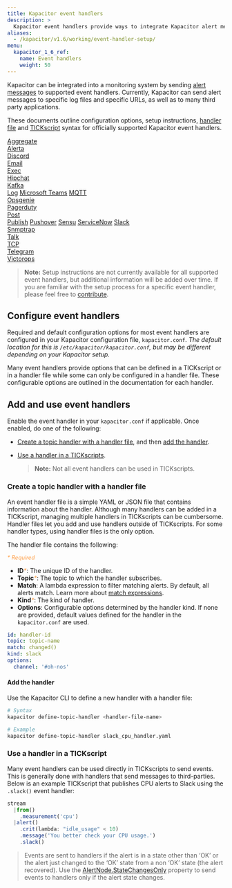 ```yaml
---
title: Kapacitor event handlers
description: >
  Kapacitor event handlers provide ways to integrate Kapacitor alert messages with logging, specific URLs, and many third-party applications.
aliases:
  - /kapacitor/v1.6/working/event-handler-setup/
menu:
  kapacitor_1_6_ref:
    name: Event handlers
    weight: 50
---
```


Kapacitor can be integrated into a monitoring system by sending
[alert messages](/kapacitor/v1.6/nodes/alert_node/#message) to supported event
handlers. Currently, Kapacitor can send alert messages to specific log files and
specific URLs, as well as to many third party applications.

These documents outline configuration options, setup instructions,
[handler file](#create-a-topic-handler-with-a-handler-file) and [TICKscript](/kapacitor/v1.6/tick/introduction/)
syntax for officially supported Kapacitor event handlers.

[Aggregate](/kapacitor/v1.6/event_handlers/aggregate/)  
[Alerta](/kapacitor/v1.6/event_handlers/alerta/)  
[Discord](/kapacitor/v1.6/event_handlers/discord/)  
[Email](/kapacitor/v1.6/event_handlers/email/)  
[Exec](/kapacitor/v1.6/event_handlers/exec/)  
[Hipchat](/kapacitor/v1.6/event_handlers/hipchat/)  
[Kafka](/kapacitor/v1.6/event_handlers/kafka/)  
[Log](/kapacitor/v1.6/event_handlers/log/)
[Microsoft Teams](/kapacitor/v1.6/event_handlers/microsoftteams/)
[MQTT](/kapacitor/v1.6/event_handlers/mqtt/)  
[Opsgenie](/kapacitor/v1.6/event_handlers/opsgenie/v2/)  
[Pagerduty](/kapacitor/v1.6/event_handlers/pagerduty/v2/)  
[Post](/kapacitor/v1.6/event_handlers/post/)  
[Publish](/kapacitor/v1.6/event_handlers/publish/)
[Pushover](/kapacitor/v1.6/event_handlers/pushover/)
[Sensu](/kapacitor/v1.6/event_handlers/sensu/)
[ServiceNow](/kapacitor/v1.6/event_handlers/servicenow/)
[Slack](/kapacitor/v1.6/event_handlers/slack/)  
[Snmptrap](/kapacitor/v1.6/event_handlers/snmptrap/)  
[Talk](/kapacitor/v1.6/event_handlers/talk/)  
[TCP](/kapacitor/v1.6/event_handlers/tcp/)  
[Telegram](/kapacitor/v1.6/event_handlers/telegram/)  
[Victorops](/kapacitor/v1.6/event_handlers/victorops/)  

> **Note:** Setup instructions are not currently available for all supported
> event handlers, but additional information will be added over time. If
> you are familiar with the setup process for a specific event handler, please
> feel free to [contribute](https://github.com/influxdata/docs.influxdata.com/blob/master/CONTRIBUTING.md).

## Configure event handlers

Required and default configuration options for most event handlers are
configured in your Kapacitor configuration file, `kapacitor.conf`.
_The default location for this is `/etc/kapacitor/kapacitor.conf`, but may be
different depending on your Kapacitor setup._

Many event handlers provide options that can be defined in a TICKscript or in a
handler file while some can only be configured in a handler file.
These configurable options are outlined in the documentation for each handler.

## Add and use event handlers

Enable the event handler in your `kapacitor.conf` if applicable. Once
enabled, do one of the following:

- [Create a topic handler with a handler file](#create-a-topic-handler-with-a-handler-file), and then [add the handler](#add-the-handler).
- [Use a handler in a TICKscripts](#use-a-handler-in-a-tickscript).

    > **Note:** Not all event handlers can be used in TICKscripts.

### Create a topic handler with a handler file

An event handler file is a simple YAML or JSON file that contains information
about the handler.
Although many handlers can be added in a TICKscript, managing multiple handlers in TICKscripts can be cumbersome.
Handler files let you add and use handlers outside of TICKscripts.
For some handler types, using handler files is the only option.

The handler file contains the following:

<span style="color: #ff9e46; font-style: italic; font-size: .8rem;">* Required</span>

- **ID**<span style="color: #ff9e46; font-style: italic;">\*</span>: The unique ID
  of the handler.
- **Topic**<span style="color: #ff9e46; font-style: italic;">\*</span>: The topic
  to which the handler subscribes.
- **Match**: A lambda expression to filter matching alerts. By default, all alerts
  match. Learn more about [match expressions](/kapacitor/v1.6/working/alerts/#match-expressions).
- **Kind**<span style="color: #ff9e46; font-style: italic;">\*</span>: The kind of
  handler.
- **Options**: Configurable options determined by the handler kind. If none are
  provided, default values defined for the handler in the `kapacitor.conf` are used.

```yaml
id: handler-id
topic: topic-name
match: changed()
kind: slack
options:
  channel: '#oh-nos'
```

#### Add the handler

Use the Kapacitor CLI to define a new handler with a handler file:

```bash
# Syntax
kapacitor define-topic-handler <handler-file-name>

# Example
kapacitor define-topic-handler slack_cpu_handler.yaml
```

### Use a handler in a TICKscript

Many event handlers can be used directly in TICKscripts to send events.
This is generally done with handlers that send messages to third-parties. Below
is an example TICKscript that publishes CPU alerts to Slack using the `.slack()`
event handler:

```js
stream
  |from()
    .measurement('cpu')
  |alert()
    .crit(lambda: "idle_usage" < 10)
    .message('You better check your CPU usage.')
    .slack()
```

> Events are sent to handlers if the alert is in a state other than ‘OK’ or the
alert just changed to the ‘OK’ state from a non ‘OK’ state (the alert
recovered). Use the [AlertNode.StateChangesOnly](/kapacitor/v1.6/nodes/alert_node/#statechangesonly) property to send events to handlers only if the alert state changes.
